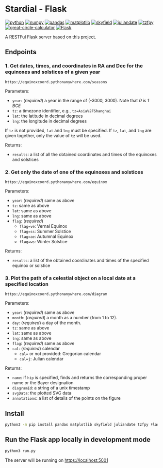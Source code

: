 # Stardial - Flask

[![python](https://img.shields.io/badge/Python-3.10,_3.11-3776AB?logo=python&logoColor=white)](https://www.python.org) [![numpy](https://img.shields.io/badge/Numpy-2.0.1-013243?logo=numpy&logoColor=white)](https://numpy.org) [![pandas](https://img.shields.io/badge/Pandas-2.2.2-150458?logo=Pandas&logoColor=white)](https://pandas.pydata.org) [![matplotlib](https://img.shields.io/badge/Matplotlib-3.9.1.post1-12557C)](https://matplotlib.org) [![skyfield](https://img.shields.io/badge/Skyfield-1.49-BD9354)](https://rhodesmill.org/skyfield) [![juliandate](https://img.shields.io/badge/Juliandate-1.0.4-BD9354)](https://pypi.org/project/juliandate) [![tzfpy](https://img.shields.io/badge/tzfpy-0.15.5-blue)](https://github.com/ringsaturn/tzfpy) [![great-circle-calculator](https://img.shields.io/badge/Great_Circle_Calculator-1.3.1-brightgreen)](https://github.com/seangrogan/great_circle_calculator) [![Flask](https://img.shields.io/badge/Flask-3.0.3-39A6BD?logo=flask&logoColor=white)](https://flask.palletsprojects.com)

A RESTFul Flask server based on [this project](https://github.com/claude-hao/equinox-coord).

## Endpoints

### 1. Get dates, times, and coordinates in RA and Dec for the equinoxes and solstices of a given year

`https://equinoxcoord.pythonanywhere.com/seasons`

Parameters:

- `year`: (*required*) a year in the range of (-3000, 3000). Note that *0* is *1 BCE*
- `tz`: a timezone identifier, e.g., `tz=Asia%2FShanghai`
- `lat`: the latitude in decimal degrees
- `lng`: the longitude in decimal degrees

If `tz` is not provided, `lat` and `lng` must be specified. If `tz`, `lat`, and `lng` are given together, only the value of `tz` will be used.

Returns:

- `results`: a list of all the obtained coordinates and times of the equinoxes and solstices

### 2. Get only the date of one of the equinoxes and solstices

`https://equinoxcoord.pythonanywhere.com/equinox`

Parameters:

- `year`: (*required*) same as above
- `tz`: same as above
- `lat`: same as above
- `lng`: same as above
- `flag`: (*required*)
  - `flag=ve`: Vernal Equinox
  - `flag=ss`: Summer Solstice
  - `flag=ae`: Autumnal Equinox
  - `flag=ws`: Winter Solstice

Returns:

- `results`: a list of the obtained coordinates and times of the specified equinox or solstice

### 3. Plot the path of a celestial object on a local date at a specified location

`https://equinoxcoord.pythonanywhere.com/diagram`

Parameters:

- `year`: (*required*) same as above
- `month`: (*required*) a month as a number (from 1 to 12).
- `day`: (*required*) a day of the month.
- `tz`: same as above
- `lat`: same as above
- `lng`: same as above
- `flag`: (*required*) same as above
- `cal`: (*required*) calendar
  - `cal=` or not provided: Gregorian calendar
  - `cal=j`: Julian calendar

Returns:

- `name`: if `hip` is specified, finds and returns the corresponding proper name or the Bayer designation
- `diagramId`: a string of a unix timestamp
- `svgData`: the plotted SVG data
- `annotations`: a list of details of the points on the figure

## Install

```sh
python3 -m pip install pandas matplotlib skyfield juliandate tzfpy Flask
```

## Run the Flask app locally in development mode

```sh
python3 run.py
```

The server will be running on <https://localhost:5001>
